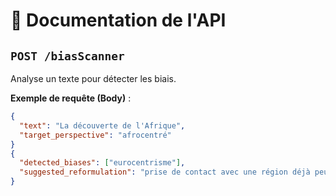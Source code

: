 # 📡 Documentation de l'API

## `POST /biasScanner`
Analyse un texte pour détecter les biais.

**Exemple de requête (Body)** :

```json
{
  "text": "La découverte de l'Afrique",
  "target_perspective": "afrocentré"
}
{
  "detected_biases": ["eurocentrisme"],
  "suggested_reformulation": "prise de contact avec une région déjà peuplée et organisée"
}
